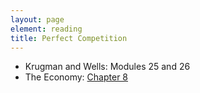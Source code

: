 ```yaml
---
layout: page
element: reading
title: Perfect Competition
---
```


* Krugman and Wells: Modules 25 and 26
* The Economy: [Chapter 8](https://core-econ.org/the-economy/book/text/08.html)
